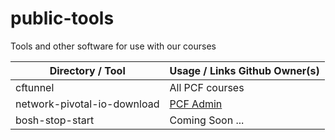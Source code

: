 # public-tools
Tools and other software for use with our courses

Directory / Tool            | Usage / Links Github Owner(s)
--------------------------- | ---------------
cftunnel                    | All PCF courses
network-pivotal-io-download | [PCF Admin](https://pivotal.io/training/courses/pivotal-cloud-foundry-administrator-training)
bosh-stop-start         | Coming Soon ...
